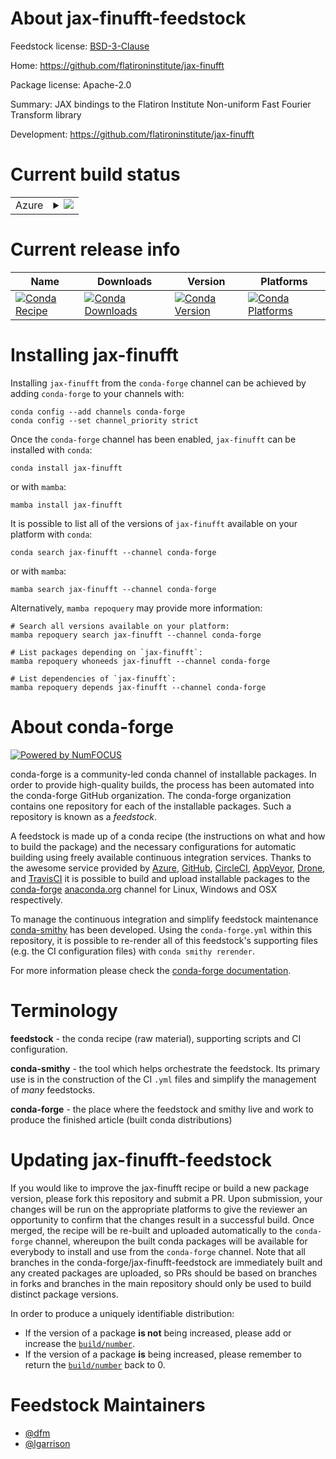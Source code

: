 About jax-finufft-feedstock
===========================

Feedstock license: [BSD-3-Clause](https://github.com/conda-forge/jax-finufft-feedstock/blob/main/LICENSE.txt)

Home: https://github.com/flatironinstitute/jax-finufft

Package license: Apache-2.0

Summary: JAX bindings to the Flatiron Institute Non-uniform Fast Fourier Transform library

Development: https://github.com/flatironinstitute/jax-finufft

Current build status
====================


<table>
    
  <tr>
    <td>Azure</td>
    <td>
      <details>
        <summary>
          <a href="https://dev.azure.com/conda-forge/feedstock-builds/_build/latest?definitionId=22215&branchName=main">
            <img src="https://dev.azure.com/conda-forge/feedstock-builds/_apis/build/status/jax-finufft-feedstock?branchName=main">
          </a>
        </summary>
        <table>
          <thead><tr><th>Variant</th><th>Status</th></tr></thead>
          <tbody><tr>
              <td>linux_64_python3.10.____cpython</td>
              <td>
                <a href="https://dev.azure.com/conda-forge/feedstock-builds/_build/latest?definitionId=22215&branchName=main">
                  <img src="https://dev.azure.com/conda-forge/feedstock-builds/_apis/build/status/jax-finufft-feedstock?branchName=main&jobName=linux&configuration=linux%20linux_64_python3.10.____cpython" alt="variant">
                </a>
              </td>
            </tr><tr>
              <td>linux_64_python3.11.____cpython</td>
              <td>
                <a href="https://dev.azure.com/conda-forge/feedstock-builds/_build/latest?definitionId=22215&branchName=main">
                  <img src="https://dev.azure.com/conda-forge/feedstock-builds/_apis/build/status/jax-finufft-feedstock?branchName=main&jobName=linux&configuration=linux%20linux_64_python3.11.____cpython" alt="variant">
                </a>
              </td>
            </tr><tr>
              <td>linux_64_python3.12.____cpython</td>
              <td>
                <a href="https://dev.azure.com/conda-forge/feedstock-builds/_build/latest?definitionId=22215&branchName=main">
                  <img src="https://dev.azure.com/conda-forge/feedstock-builds/_apis/build/status/jax-finufft-feedstock?branchName=main&jobName=linux&configuration=linux%20linux_64_python3.12.____cpython" alt="variant">
                </a>
              </td>
            </tr><tr>
              <td>linux_64_python3.9.____cpython</td>
              <td>
                <a href="https://dev.azure.com/conda-forge/feedstock-builds/_build/latest?definitionId=22215&branchName=main">
                  <img src="https://dev.azure.com/conda-forge/feedstock-builds/_apis/build/status/jax-finufft-feedstock?branchName=main&jobName=linux&configuration=linux%20linux_64_python3.9.____cpython" alt="variant">
                </a>
              </td>
            </tr><tr>
              <td>osx_64_python3.10.____cpython</td>
              <td>
                <a href="https://dev.azure.com/conda-forge/feedstock-builds/_build/latest?definitionId=22215&branchName=main">
                  <img src="https://dev.azure.com/conda-forge/feedstock-builds/_apis/build/status/jax-finufft-feedstock?branchName=main&jobName=osx&configuration=osx%20osx_64_python3.10.____cpython" alt="variant">
                </a>
              </td>
            </tr><tr>
              <td>osx_64_python3.11.____cpython</td>
              <td>
                <a href="https://dev.azure.com/conda-forge/feedstock-builds/_build/latest?definitionId=22215&branchName=main">
                  <img src="https://dev.azure.com/conda-forge/feedstock-builds/_apis/build/status/jax-finufft-feedstock?branchName=main&jobName=osx&configuration=osx%20osx_64_python3.11.____cpython" alt="variant">
                </a>
              </td>
            </tr><tr>
              <td>osx_64_python3.12.____cpython</td>
              <td>
                <a href="https://dev.azure.com/conda-forge/feedstock-builds/_build/latest?definitionId=22215&branchName=main">
                  <img src="https://dev.azure.com/conda-forge/feedstock-builds/_apis/build/status/jax-finufft-feedstock?branchName=main&jobName=osx&configuration=osx%20osx_64_python3.12.____cpython" alt="variant">
                </a>
              </td>
            </tr><tr>
              <td>osx_64_python3.9.____cpython</td>
              <td>
                <a href="https://dev.azure.com/conda-forge/feedstock-builds/_build/latest?definitionId=22215&branchName=main">
                  <img src="https://dev.azure.com/conda-forge/feedstock-builds/_apis/build/status/jax-finufft-feedstock?branchName=main&jobName=osx&configuration=osx%20osx_64_python3.9.____cpython" alt="variant">
                </a>
              </td>
            </tr>
          </tbody>
        </table>
      </details>
    </td>
  </tr>
</table>

Current release info
====================

| Name | Downloads | Version | Platforms |
| --- | --- | --- | --- |
| [![Conda Recipe](https://img.shields.io/badge/recipe-jax--finufft-green.svg)](https://anaconda.org/conda-forge/jax-finufft) | [![Conda Downloads](https://img.shields.io/conda/dn/conda-forge/jax-finufft.svg)](https://anaconda.org/conda-forge/jax-finufft) | [![Conda Version](https://img.shields.io/conda/vn/conda-forge/jax-finufft.svg)](https://anaconda.org/conda-forge/jax-finufft) | [![Conda Platforms](https://img.shields.io/conda/pn/conda-forge/jax-finufft.svg)](https://anaconda.org/conda-forge/jax-finufft) |

Installing jax-finufft
======================

Installing `jax-finufft` from the `conda-forge` channel can be achieved by adding `conda-forge` to your channels with:

```
conda config --add channels conda-forge
conda config --set channel_priority strict
```

Once the `conda-forge` channel has been enabled, `jax-finufft` can be installed with `conda`:

```
conda install jax-finufft
```

or with `mamba`:

```
mamba install jax-finufft
```

It is possible to list all of the versions of `jax-finufft` available on your platform with `conda`:

```
conda search jax-finufft --channel conda-forge
```

or with `mamba`:

```
mamba search jax-finufft --channel conda-forge
```

Alternatively, `mamba repoquery` may provide more information:

```
# Search all versions available on your platform:
mamba repoquery search jax-finufft --channel conda-forge

# List packages depending on `jax-finufft`:
mamba repoquery whoneeds jax-finufft --channel conda-forge

# List dependencies of `jax-finufft`:
mamba repoquery depends jax-finufft --channel conda-forge
```


About conda-forge
=================

[![Powered by
NumFOCUS](https://img.shields.io/badge/powered%20by-NumFOCUS-orange.svg?style=flat&colorA=E1523D&colorB=007D8A)](https://numfocus.org)

conda-forge is a community-led conda channel of installable packages.
In order to provide high-quality builds, the process has been automated into the
conda-forge GitHub organization. The conda-forge organization contains one repository
for each of the installable packages. Such a repository is known as a *feedstock*.

A feedstock is made up of a conda recipe (the instructions on what and how to build
the package) and the necessary configurations for automatic building using freely
available continuous integration services. Thanks to the awesome service provided by
[Azure](https://azure.microsoft.com/en-us/services/devops/), [GitHub](https://github.com/),
[CircleCI](https://circleci.com/), [AppVeyor](https://www.appveyor.com/),
[Drone](https://cloud.drone.io/welcome), and [TravisCI](https://travis-ci.com/)
it is possible to build and upload installable packages to the
[conda-forge](https://anaconda.org/conda-forge) [anaconda.org](https://anaconda.org/)
channel for Linux, Windows and OSX respectively.

To manage the continuous integration and simplify feedstock maintenance
[conda-smithy](https://github.com/conda-forge/conda-smithy) has been developed.
Using the ``conda-forge.yml`` within this repository, it is possible to re-render all of
this feedstock's supporting files (e.g. the CI configuration files) with ``conda smithy rerender``.

For more information please check the [conda-forge documentation](https://conda-forge.org/docs/).

Terminology
===========

**feedstock** - the conda recipe (raw material), supporting scripts and CI configuration.

**conda-smithy** - the tool which helps orchestrate the feedstock.
                   Its primary use is in the construction of the CI ``.yml`` files
                   and simplify the management of *many* feedstocks.

**conda-forge** - the place where the feedstock and smithy live and work to
                  produce the finished article (built conda distributions)


Updating jax-finufft-feedstock
==============================

If you would like to improve the jax-finufft recipe or build a new
package version, please fork this repository and submit a PR. Upon submission,
your changes will be run on the appropriate platforms to give the reviewer an
opportunity to confirm that the changes result in a successful build. Once
merged, the recipe will be re-built and uploaded automatically to the
`conda-forge` channel, whereupon the built conda packages will be available for
everybody to install and use from the `conda-forge` channel.
Note that all branches in the conda-forge/jax-finufft-feedstock are
immediately built and any created packages are uploaded, so PRs should be based
on branches in forks and branches in the main repository should only be used to
build distinct package versions.

In order to produce a uniquely identifiable distribution:
 * If the version of a package **is not** being increased, please add or increase
   the [``build/number``](https://docs.conda.io/projects/conda-build/en/latest/resources/define-metadata.html#build-number-and-string).
 * If the version of a package **is** being increased, please remember to return
   the [``build/number``](https://docs.conda.io/projects/conda-build/en/latest/resources/define-metadata.html#build-number-and-string)
   back to 0.

Feedstock Maintainers
=====================

* [@dfm](https://github.com/dfm/)
* [@lgarrison](https://github.com/lgarrison/)

